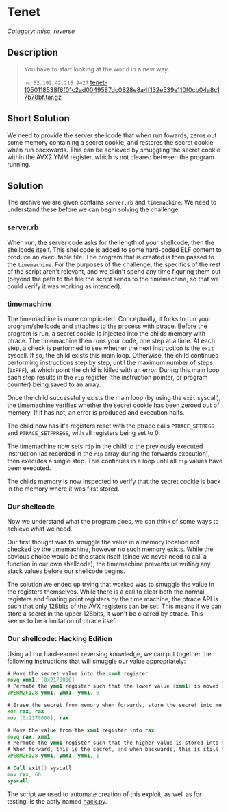 # Tenet
_Category: misc, reverse_

## Description
> You have to start looking at the world in a new way.
> 
> `nc 52.192.42.215 9427`
> [tenet-1050118538f6f01c2ad0049587dc0828e8a4f132e539e110f0cb04a8c17b78bf.tar.gz](tenet-1050118538f6f01c2ad0049587dc0828e8a4f132e539e110f0cb04a8c17b78bf.tar.gz)

## Short Solution

We need to provide the server shellcode that when run fowards, zeros out some memory containing a secret cookie, and restores the secret cookie when run backwards.
This can be achieved by smuggling the secret cookie within the AVX2 YMM register, which is not cleared between the program running.

## Solution

The archive we are given contains `server.rb` and `timemachine`. We need to understand these before we can begin solving the challenge.

### server.rb

When run, the server code asks for the length of your shellcode, then the shellcode itself. This shellcode is added to some hard-coded ELF content to produce an executable file.
The program that is created is then passed to the `timemachine`.
For the purposes of the challenge, the specifics of the rest of the script aren't relevant, and we didn't spend any time figuring them out (beyond the path to the file the script sends to the timemachine, so that we could verify it was working as intended).

### timemachine

The timemachine is more complicated. Conceptually, it forks to run your program/shellcode and attaches to the process with ptrace. Before the program is run, a secret cookie is injected into the childs memory with ptrace.
The timemachine then runs your code, one step at a time. At each step, a check is performed to see whether the next instruction is the `exit` syscall. If so, the child exists this main loop. Otherwise, the child continues performing instructions step by step, until the maximum number of steps (`0xFFF`), at which point the child is killed with an error.
During this main loop, each step results in the `rip` register (the instruction pointer, or program counter) being saved to an array.

Once the child successfully exists the main loop (by using the `exit` syscall), the timemachine verifies whether the secret cookie has been zeroed out of memory. If it has not, an error is produced and execution halts.

The child now has it's registers reset with the ptrace calls `PTRACE_SETREGS` and `PTRACE_SETFPREGS`, with all registers being set to 0.

The timemachine now sets `rip` in the child to the previously executed instruction (as recorded in the `rip` array during the forwards execution), then executes a single step. This continues in a loop until all `rip` values have been executed.

The childs memory is now inspected to verify that the secret cookie is back in the memory where it was first stored.

### Our shellcode

Now we understand what the program does, we can think of some ways to achieve what we need.

Our first thought was to smuggle the value in a memory location not checked by the timemachine, however no such memory exists. While the obvious choice would be the stack itself (since we never need to call a function in our own shellcode), the timemachine prevents us writing any stack values before our shellcode begins.

The solution we ended up trying that worked was to smuggle the value in the registers themselves. While there is a call to clear both the normal registers and floating point registers by the time machine, the ptrace API is such that only 128bits of the AVX registers can be set. This means if we can store a secret in the upper 128bits, it won't be cleared by ptrace. This seems to be a limitation of ptrace itsef.

### Our shellcode: Hacking Edition

Using all our hard-earned reversing knowledge, we can put together the following instructions that will smuggle our value appropriately:
```asm
# Move the secret value into the xmm1 register
movq xmm1, [0x2170000]
# Permute the ymm1 register such that the lower value (xmm1) is moved into the high bits too
VPERM2F128 ymm1, ymm1, ymm1, 0

# Erase the secret from memory when forwards, store the secret into memory when backwards
xor rax, rax
mov [0x2170000], rax

# Move the value from the xmm1 register into rax
movq rax, xmm1
# Permute the ymm1 register such that the higher value is stored into the lower bits
# When forward, this is the secret, and when backwards, this is still the secret, as it's never cleared
VPERM2F128 ymm1, ymm1, ymm1, 1

# Call exit() syscall
mov rax, 60
syscall
```

The script we used to automate creation of this exploit, as well as for testing, is the aptly named [hack.py](hack.py).


